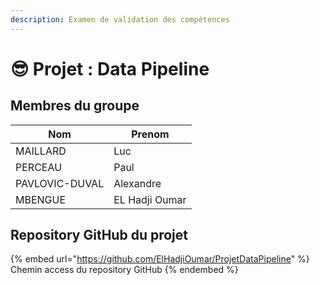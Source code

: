 ```yaml
---
description: Examen de validation des compétences
---
```


# 😎 Projet : Data Pipeline

## Membres du groupe

| Nom            | Prenom         |
| -------------- | -------------- |
| MAILLARD       | Luc            |
| PERCEAU        | Paul           |
| PAVLOVIC-DUVAL | Alexandre      |
| MBENGUE        | EL Hadji Oumar |

## Repository GitHub du projet&#x20;

{% embed url="https://github.com/ElHadjiOumar/ProjetDataPipeline" %}
Chemin access du repository GitHub
{% endembed %}
